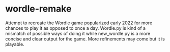 # wordle-remake
Attempt to recreate the Wordle game popularized early 2022 for more chances to play it as opposed to once a day. Wordle.py is kind of a mismatch of possible ways of doing it while new_wordle.py is a more concise and clear output for the game. More refinements may come but it is playable.
